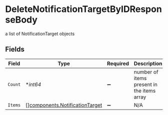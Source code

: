 # DeleteNotificationTargetByIDResponseBody

a list of NotificationTarget objects


## Fields

| Field                                                                            | Type                                                                             | Required                                                                         | Description                                                                      |
| -------------------------------------------------------------------------------- | -------------------------------------------------------------------------------- | -------------------------------------------------------------------------------- | -------------------------------------------------------------------------------- |
| `Count`                                                                          | **int64*                                                                         | :heavy_minus_sign:                                                               | number of items present in the items array                                       |
| `Items`                                                                          | [][components.NotificationTarget](../../models/components/notificationtarget.md) | :heavy_minus_sign:                                                               | N/A                                                                              |